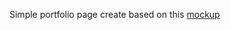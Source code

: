 Simple portfolio page create based on this [mockup](https://storage.googleapis.com/supplemental_media/udacityu/2655898586/design-mockup-portfolio.pdf)


